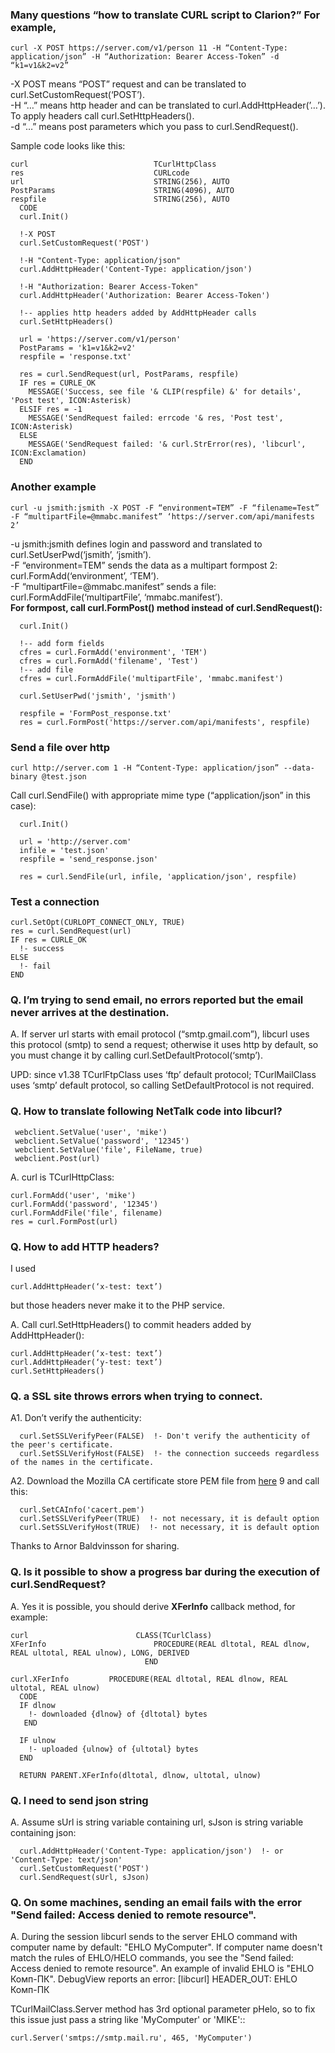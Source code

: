 ### Many questions “how to translate CURL script to Clarion?” For example,
```
curl -X POST https://server.com/v1/person 11 -H “Content-Type: application/json” -H “Authorization: Bearer Access-Token” -d “k1=v1&k2=v2”
```

-X POST means “POST” request and can be translated to curl.SetCustomRequest(‘POST’).  
-H “…” means http header and can be translated to curl.AddHttpHeader(’…’).  
To apply headers call curl.SetHttpHeaders().  
-d “…” means post parameters which you pass to curl.SendRequest().  

Sample code looks like this:
```
curl                            TCurlHttpClass
res                             CURLcode
url                             STRING(256), AUTO
PostParams                      STRING(4096), AUTO
respfile                        STRING(256), AUTO
  CODE
  curl.Init()

  !-X POST
  curl.SetCustomRequest('POST')
  
  !-H "Content-Type: application/json"
  curl.AddHttpHeader('Content-Type: application/json')

  !-H "Authorization: Bearer Access-Token"
  curl.AddHttpHeader('Authorization: Bearer Access-Token')

  !-- applies http headers added by AddHttpHeader calls
  curl.SetHttpHeaders()
  
  url = 'https://server.com/v1/person'
  PostParams = 'k1=v1&k2=v2'
  respfile = 'response.txt'
  
  res = curl.SendRequest(url, PostParams, respfile)
  IF res = CURLE_OK
    MESSAGE('Success, see file '& CLIP(respfile) &' for details', 'Post test', ICON:Asterisk)
  ELSIF res = -1
    MESSAGE('SendRequest failed: errcode '& res, 'Post test', ICON:Asterisk)
  ELSE
    MESSAGE('SendRequest failed: '& curl.StrError(res), 'libcurl', ICON:Exclamation)
  END
```

### Another example
```
curl -u jsmith:jsmith -X POST -F “environment=TEM” -F “filename=Test” -F “multipartFile=@mmabc.manifest” ‘https://server.com/api/manifests 2’
```
-u jsmith:jsmith defines login and password and translated to curl.SetUserPwd(‘jsmith’, ‘jsmith’).  
-F “environment=TEM” sends the data as a multipart formpost 2: curl.FormAdd(‘environment’, ‘TEM’).  
-F “multipartFile=@mmabc.manifest” sends a file: curl.FormAddFile(‘multipartFile’, ‘mmabc.manifest’).  
**For formpost, call curl.FormPost() method instead of curl.SendRequest():**  
```
  curl.Init()

  !-- add form fields
  cfres = curl.FormAdd('environment', 'TEM')
  cfres = curl.FormAdd('filename', 'Test')
  !-- add file
  cfres = curl.FormAddFile('multipartFile', 'mmabc.manifest')

  curl.SetUserPwd('jsmith', 'jsmith')

  respfile = 'FormPost_response.txt'
  res = curl.FormPost('https://server.com/api/manifests', respfile)
```
### Send a file over http
```
curl http://server.com 1 -H “Content-Type: application/json” --data-binary @test.json
```
Call curl.SendFile() with appropriate mime type (“application/json” in this case):
```
  curl.Init()

  url = 'http://server.com'
  infile = 'test.json'
  respfile = 'send_response.json'
  
  res = curl.SendFile(url, infile, 'application/json', respfile)
```
### Test a connection
```
curl.SetOpt(CURLOPT_CONNECT_ONLY, TRUE)
res = curl.SendRequest(url)
IF res = CURLE_OK
  !- success
ELSE
  !- fail
END
```
### Q. I’m trying to send email, no errors reported but the email never arrives at the destination.
A. If server url starts with email protocol (“smtp.gmail.com”), libcurl uses this protocol (smtp) to send a request; otherwise it uses http by default, so you must change it by calling curl.SetDefaultProtocol(‘smtp’).
  
UPD:
since v1.38 TCurlFtpClass uses ‘ftp’ default protocol; TCurlMailClass uses ‘smtp’ default protocol, so calling SetDefaultProtocol is not required.

### Q. How to translate following NetTalk code into libcurl?
```
 webclient.SetValue('user', 'mike')
 webclient.SetValue('password', '12345')
 webclient.SetValue('file', FileName, true)
 webclient.Post(url)
```
A. curl is TCurlHttpClass:
```
curl.FormAdd('user', 'mike')
curl.FormAdd('password', '12345')
curl.FormAddFile('file', filename)
res = curl.FormPost(url)
```

### Q. How to add HTTP headers?
I used 
```
curl.AddHttpHeader(‘x-test: text’) 
```
but those headers never make it to the PHP service.

A. Call curl.SetHttpHeaders() to commit headers added by AddHttpHeader():
```
curl.AddHttpHeader(‘x-test: text’)
curl.AddHttpHeader(‘y-test: text’)
curl.SetHttpHeaders()
```

### Q. a SSL site throws errors when trying to connect.

A1. Don’t verify the authenticity:
```
  curl.SetSSLVerifyPeer(FALSE)  !- Don't verify the authenticity of the peer's certificate.
  curl.SetSSLVerifyHost(FALSE)  !- the connection succeeds regardless of the names in the certificate.
```

A2. Download the Mozilla CA certificate store PEM file from [here](https://curl.haxx.se/docs/caextract.html) 9 and call this:
```
  curl.SetCAInfo('cacert.pem')
  curl.SetSSLVerifyPeer(TRUE)  !- not necessary, it is default option
  curl.SetSSLVerifyHost(TRUE)  !- not necessary, it is default option
```
Thanks to Arnor Baldvinsson for sharing.

### Q. Is it possible to show a progress bar during the execution of curl.SendRequest?
A. Yes it is possible, you should derive **XFerInfo** callback method, for example:
```
curl                        CLASS(TCurlClass)
XFerInfo                        PROCEDURE(REAL dltotal, REAL dlnow, REAL ultotal, REAL ulnow), LONG, DERIVED
                              END

curl.XFerInfo         PROCEDURE(REAL dltotal, REAL dlnow, REAL ultotal, REAL ulnow)
  CODE
  IF dlnow
    !- downloaded {dlnow} of {dltotal} bytes
   END
  
  IF ulnow
    !- uploaded {ulnow} of {ultotal} bytes
  END
  
  RETURN PARENT.XFerInfo(dltotal, dlnow, ultotal, ulnow)
```

### Q. I need to send json string

A. Assume sUrl is string variable containing url, sJson is string variable containing json:
```
  curl.AddHttpHeader('Content-Type: application/json')  !- or 'Content-Type: text/json'
  curl.SetCustomRequest('POST')
  curl.SendRequest(sUrl, sJson)
```

### Q. On some machines, sending an email fails with the error "Send failed: Access denied to remote resource".

A. During the session libcurl sends to the server EHLO command with computer name by default: "EHLO MyComputer". If
computer name doesn't match the rules of EHLO/HELO commands, you see the "Send failed: Access denied to remote resource". An example of invalid EHLO is "EHLO Комп-ПК".
DebugView reports an error:
  [libcurl] HEADER_OUT: EHLO Комп-ПК 

TCurlMailClass.Server method has 3rd optional parameter pHelo, so to fix this issue just pass a string like 'MyComputer' or 'MIKE'::
```
curl.Server('smtps://smtp.mail.ru', 465, 'MyComputer')
```